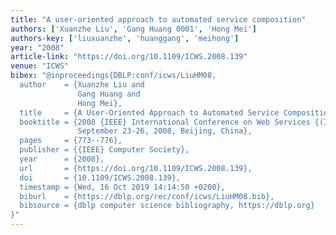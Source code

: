 ```yaml
---
title: "A user-oriented approach to automated service composition"
authors: ['Xuanzhe Liu', 'Gang Huang 0001', 'Hong Mei']
authors-key: ['liuxuanzhe', 'huanggang', 'meihong']
year: "2008"
article-link: "https://doi.org/10.1109/ICWS.2008.139"
venue: "ICWS"
bibex: "@inproceedings{DBLP:conf/icws/LiuHM08,
  author    = {Xuanzhe Liu and
               Gang Huang and
               Hong Mei},
  title     = {A User-Oriented Approach to Automated Service Composition},
  booktitle = {2008 {IEEE} International Conference on Web Services {(ICWS} 2008),
               September 23-26, 2008, Beijing, China},
  pages     = {773--776},
  publisher = {{IEEE} Computer Society},
  year      = {2008},
  url       = {https://doi.org/10.1109/ICWS.2008.139},
  doi       = {10.1109/ICWS.2008.139},
  timestamp = {Wed, 16 Oct 2019 14:14:50 +0200},
  biburl    = {https://dblp.org/rec/conf/icws/LiuHM08.bib},
  bibsource = {dblp computer science bibliography, https://dblp.org}
}"
---
```

